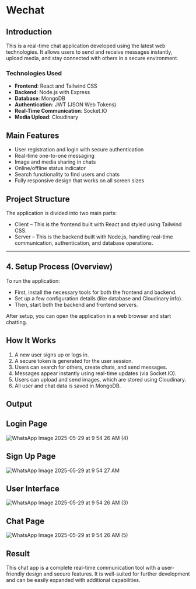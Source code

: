 # Wechat
## Introduction
This is a real-time chat application developed using the latest web technologies. It allows users to send and receive messages instantly, upload media, and stay connected with others in a secure environment.

### Technologies Used

* **Frontend**: React and Tailwind CSS
* **Backend**: Node.js with Express
* **Database**: MongoDB
* **Authentication**: JWT (JSON Web Tokens)
* **Real-Time Communication**: Socket.IO
* **Media Upload**: Cloudinary

## Main Features

* User registration and login with secure authentication
* Real-time one-to-one messaging
* Image and media sharing in chats
* Online/offline status indicator
* Search functionality to find users and chats
* Fully responsive design that works on all screen sizes

## Project Structure

The application is divided into two main parts:

* Client – This is the frontend built with React and styled using Tailwind CSS.
* Server – This is the backend built with Node.js, handling real-time communication, authentication, and database operations.

---

## 4. Setup Process (Overview)

To run the application:

* First, install the necessary tools for both the frontend and backend.
* Set up a few configuration details (like database and Cloudinary info).
* Then, start both the backend and frontend servers.

After setup, you can open the application in a web browser and start chatting.

## How It Works

1. A new user signs up or logs in.
2. A secure token is generated for the user session.
3. Users can search for others, create chats, and send messages.
4. Messages appear instantly using real-time updates (via Socket.IO).
5. Users can upload and send images, which are stored using Cloudinary.
6. All user and chat data is saved in MongoDB.

## Output
## Login Page
![WhatsApp Image 2025-05-29 at 9 54 26 AM (4)](https://github.com/user-attachments/assets/44140630-0868-457a-98d9-5e9955545af9)
## Sign Up Page
![WhatsApp Image 2025-05-29 at 9 54 27 AM](https://github.com/user-attachments/assets/af0047af-dbc7-4d5b-9a9c-5c5448508806)

## User Interface
![WhatsApp Image 2025-05-29 at 9 54 26 AM (3)](https://github.com/user-attachments/assets/67702f60-73f3-4693-aee4-6b8fc30d6fc1)

## Chat Page
![WhatsApp Image 2025-05-29 at 9 54 26 AM (5)](https://github.com/user-attachments/assets/e646cc0e-31f7-48a9-a108-6899ff75546e)

## Result

This chat app is a complete real-time communication tool with a user-friendly design and secure features. It is well-suited for further development and can be easily expanded with additional capabilities.

